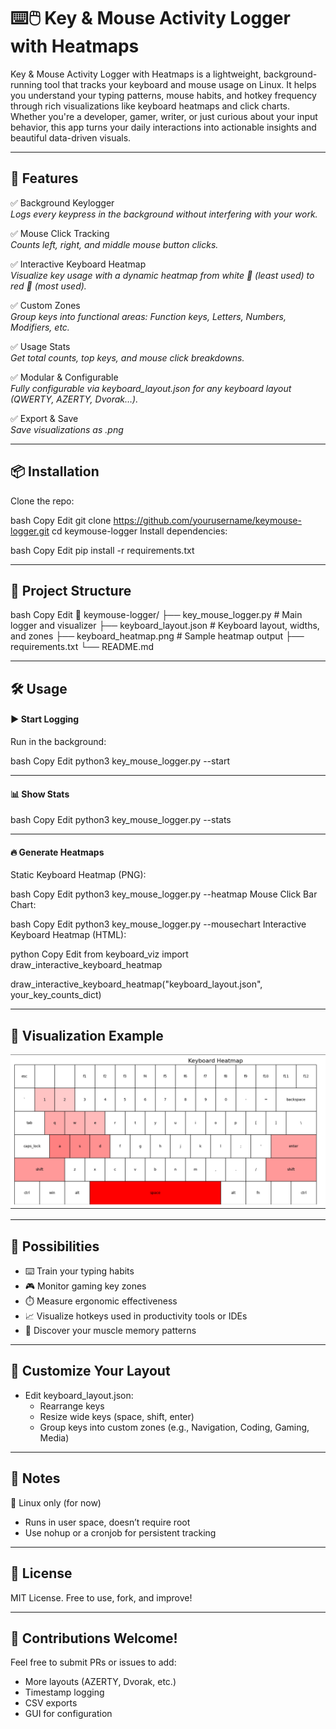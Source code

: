# ⌨️🖱️ Key & Mouse Activity Logger with Heatmaps​

Key & Mouse Activity Logger with Heatmaps is a lightweight, background-running tool that tracks your keyboard and mouse usage on Linux. It helps you understand your typing patterns, mouse habits, and hotkey frequency through rich visualizations like keyboard heatmaps and click charts. Whether you're a developer, gamer, writer, or just curious about your input behavior, this app turns your daily interactions into actionable insights and beautiful data-driven visuals.

-------
## 🚀 Features
✅ Background Keylogger    
_Logs every keypress in the background without interfering with your work._

✅ Mouse Click Tracking    
_Counts left, right, and middle mouse button clicks._

✅ Interactive Keyboard Heatmap    
_Visualize key usage with a dynamic heatmap from white 🔲 (least used) to red 🔴 (most used)._

✅ Custom Zones    
_Group keys into functional areas: Function keys, Letters, Numbers, Modifiers, etc._

✅ Usage Stats    
_Get total counts, top keys, and mouse click breakdowns._

✅ Modular & Configurable    
_Fully configurable via keyboard_layout.json for any keyboard layout (QWERTY, AZERTY, Dvorak…)._

✅ Export & Save    
_Save visualizations as .png_

-------
## 📦 Installation
Clone the repo:

bash
Copy
Edit
git clone https://github.com/yourusername/keymouse-logger.git
cd keymouse-logger
Install dependencies:

bash
Copy
Edit
pip install -r requirements.txt

-------
## 📂 Project Structure
bash
Copy
Edit
📁 keymouse-logger/
├── key_mouse_logger.py       # Main logger and visualizer
├── keyboard_layout.json      # Keyboard layout, widths, and zones
├── keyboard_heatmap.png      # Sample heatmap output
├── requirements.txt
└── README.md

-------
## 🛠️ Usage
#### ▶️ Start Logging
Run in the background:

bash
Copy
Edit
python3 key_mouse_logger.py --start

-------
#### 📊 Show Stats
bash
Copy
Edit
python3 key_mouse_logger.py --stats

-------
#### 🔥 Generate Heatmaps
Static Keyboard Heatmap (PNG):

bash
Copy
Edit
python3 key_mouse_logger.py --heatmap
Mouse Click Bar Chart:

bash
Copy
Edit
python3 key_mouse_logger.py --mousechart
Interactive Keyboard Heatmap (HTML):

python
Copy
Edit
from keyboard_viz import draw_interactive_keyboard_heatmap

draw_interactive_keyboard_heatmap("keyboard_layout.json", your_key_counts_dict)

-------
## 🌈 Visualization Example

![Keyboard Heatmap](data/example_heatmap.png)

-------
## 🔮 Possibilities
* ⌨️ Train your typing habits
* 🎮 Monitor gaming key zones
* ⏱️ Measure ergonomic effectiveness
* 📈 Visualize hotkeys used in productivity tools or IDEs
* 🧠 Discover your muscle memory patterns

-------
## 🧩 Customize Your Layout
* Edit keyboard_layout.json:
  * Rearrange keys
  * Resize wide keys (space, shift, enter)
  * Group keys into custom zones (e.g., Navigation, Coding, Gaming, Media)

-------
## 📌 Notes
🐧 Linux only (for now)
* Runs in user space, doesn’t require root
* Use nohup or a cronjob for persistent tracking

-------
## 📜 License
MIT License. Free to use, fork, and improve!

-------
## 🙌 Contributions Welcome!
Feel free to submit PRs or issues to add:
* More layouts (AZERTY, Dvorak, etc.)
* Timestamp logging
* CSV exports
* GUI for configuration


